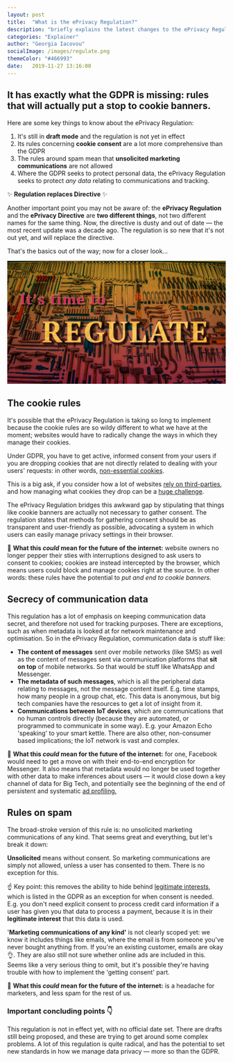 ```yaml
---
layout: post
title:  "What is the ePrivacy Regulation?"
description: "briefly explains the latest changes to the ePrivacy Regulation. The key rules are ones regarding cookies, spam, and communication data"
categories: "Explainer"
author: "Georgia Iacovou"
socialImage: /images/regulate.png
themeColor: "#466993"
date:   2019-11-27 13:16:00
---
```


## It has exactly what the GDPR is missing: rules that will actually put a stop to cookie banners.

Here are some key things to know about the ePrivacy Regulation:

1. It's still in **draft mode** and the regulation is not yet in effect
2. Its rules concerning **cookie consent** are a lot more comprehensive than the GDPR
3. The rules around spam mean that **unsolicited marketing communications** are not allowed
4. Where the GDPR seeks to protect personal data, the ePrivacy Regulation seeks to protect *any data* relating to communications and tracking.

✨ **Regulation replaces Directive** ✨ 

Another important point you may not be aware of: the **ePrivacy Regulation** and the **ePrivacy Directive** are **two different things**, not two different names for the same thing. Now, the directive is dusty and out of date — the most recent update was a decade ago. The regulation is so new that it's not out yet, and will replace the directive.

That's the basics out of the way; now for a closer look...

![illustration of regulation](/images/regulate.png)

## The cookie rules

It's possible that the ePrivacy Regulation is taking so long to implement because the cookie rules are so wildy different to what we have at the moment; websites would have to radically change the ways in which they manage their cookies.

Under GDPR, you have to get active, informed consent from your users if you are dropping cookies that are not directly related to dealing with your users' requests: in other words, [non-essential cookies](https://metomic.io/blog/main/2019/08/14/essential-cookies.html). 

This is a big ask, if you consider how a lot of websites [rely on third-parties](https://metomic.io/blog/main/2019/11/12/third-party-risks.html), and how managing what cookies they drop can be a [huge challenge](https://metomic.io/blog/main/2019/08/22/nested-cookies.html). 

The ePrivacy Regulation bridges this awkward gap by stipulating that things like cookie banners are actually not necessary to gather consent. The regulation states that methods for gathering consent should be as transparent and user-friendly as possible, advocating a system in which users can easily manage privacy settings in their browser.

🔮 **What this *could* mean for the future of the internet:** website owners no longer pepper their sties with interruptions designed to ask users to consent to cookies; cookies are instead intercepted by the browser, which means users could block and manage cookies right at the source. In other words: these rules have the potential to *put and end to cookie banners.*

## Secrecy of communication data

This regulation has a lot of emphasis on keeping communication data secret, and therefore not used for tracking purposes. There are exceptions, such as when metadata is looked at for network maintenance and optimisation. So in the ePrivacy Regulation, communication data is stuff like:

- **The content of messages** sent over mobile networks (like SMS) as well as the content of messages sent via communication platforms that **sit on top** of mobile networks. So that would be stuff like WhatsApp and Messenger.
- **The metadata of such messages**, which is all the peripheral data relating to messages, not the message content itself. E.g. time stamps, how many people in a group chat, etc. This data is anonymous, but big tech companies have the resources to get a lot of insight from it.
- **Communications between IoT devices**, which are communications that no human controls directly (because they are automated, or programmed to communicate in some way). E.g. your Amazon Echo 'speaking' to your smart kettle. There are also other, non-consumer based implications; the IoT network is vast and complex.

🔮 **What this *could* mean for the future of the internet:** for one, Facebook would need to get a move on with their end-to-end encryption for Messenger. It also means that metadata would no longer be used together with other data to make inferences about users — it would close down a key channel of data for Big Tech, and potentially see the beginning of the end of persistent and systematic [ad profiling.](https://metomic.io/blog/main/2019/09/13/what-is-behavioural-ads.html)

## Rules on spam

The broad-stroke version of this rule is: no unsolicited marketing communications of any kind. That seems great and everything, but let's break it down:

**Unsolicited** means without consent. So marketing communications are simply not allowed, unless a user has consented to them. There is no exception for this. 

☝️ Key point: this removes the ability to hide behind [legitimate interests](https://metomic.io/blog/main/2019/08/02/legitimate-interests.html), which is listed in the GDPR as an exception for when consent is needed. E.g. you don't need explicit consent to process credit card information if a user has given you that data to process a payment, because it is in their **legitimate interest** that this data is used.

'**Marketing communications of any kind'** is not clearly scoped yet: we know it includes things like emails, where the email is from someone you've never bought anything from. If you're an existing customer, emails are okay 👌. They are also still not sure whether online ads are included in this. Seems like a very serious thing to omit, but it's possible they're having trouble with how to implement the 'getting consent' part.

🔮 **What this *could* mean for the future of the internet:** is a headache for marketers, and less spam for the rest of us.

### Important concluding points 👇

This regulation is not in effect yet, with no official date set. There are drafts still being proposed, and these are trying to get around some complex problems. A lot of this regulation is quite radical, and has the potential to set new standards in how we manage data privacy — more so than the GDPR.